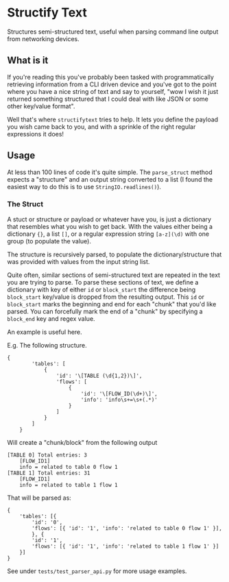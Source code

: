 # Structify Text

Structures semi-structured text, useful when parsing command line output from networking devices.

## What is it

If you're reading this you've probably been tasked with programmatically  retrieving information from a CLI driven device and you've got to the point
where you have a nice string of text and say to yourself, "wow I wish it just returned something structured that I could deal with like JSON or some other key/value format".

Well that's where `structifytext` tries to help. It lets you define the payload you wish came back to you, and with a sprinkle of the right regular expressions it does!

## Usage

At less than 100 lines of code it's quite simple. The `parse_struct` method expects a "structure" and an output string converted to a list (I found the easiest way to do this is to use `StringIO.readlines()`).

### The Struct

A stuct or structure or payload or whatever have you, is just a dictionary that resembles what you wish to get back.
With the values either being a dictionary `{}`, a list `[]`, or a regular expression string `[a-z](\d)` with one group (to populate the value).

The structure is recursively parsed, to populate the dictionary/structure that was provided with values from the input string list.

Quite often, similar sections of semi-structured text are repeated in the text you are trying to parse.
To parse these sections of text, we define a dictionary with key of either `id` or `block_start` the difference being `block_start` key/value is dropped from the resulting output.
This `id` or `block_start` marks the beginning and end for each "chunk" that you'd like parsed.
You can forcefully mark the end of a "chunk" by specifying a `block_end` key and regex value.

An example is useful here.

E.g. The following structure.

```
{
        'tables': [
            {
                'id': '\[TABLE (\d{1,2})\]',
                'flows': [
                    {
                        'id': '\[FLOW_ID(\d+)\]',
                        'info': 'info\s+=\s+(.*)'
                    }
                ]
            }
        ]
    }
```

Will create a "chunk/block" from the following output

```
[TABLE 0] Total entries: 3
    [FLOW_ID1]
    info = related to table 0 flow 1
[TABLE 1] Total entries: 31
    [FLOW_ID1]
    info = related to table 1 flow 1
```

That will be parsed as:

```
{
    'tables': [{
		'id': '0',
		'flows': [{ 'id': '1', 'info': 'related to table 0 flow 1' }],
		}, {
		'id': '1',
		'flows': [{ 'id': '1', 'info': 'related to table 1 flow 1' }]
	}]
}
```

See under `tests/test_parser_api.py` for more usage examples.